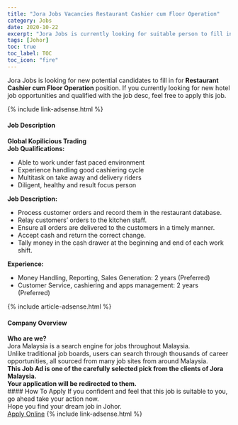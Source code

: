 ```yaml
---
title: "Jora Jobs Vacancies Restaurant Cashier cum Floor Operation" 
category: Jobs 
date: 2020-10-22 
excerpt: "Jora Jobs is currently looking for suitable person to fill in the Restaurant Cashier cum Floor Operation which positioned at Johor" 
tags: [Johor] 
toc: true 
toc_label: TOC 
toc_icon: "fire" 
--- 
```


<p>Jora Jobs is looking for new potential candidates to fill in for <b>Restaurant Cashier cum Floor Operation</b> position. If you currently looking for new hotel job opportunities and qualified with the job desc, feel free to apply this job.
</p>{% include link-adsense.html %} 
<div><div><h4>Job Description</h4></div><div><div><span><div><div><strong>Global Kopilicious Trading</strong></div><div><strong>Job Qualifications:</strong></div><ul><li>Able to work under fast paced environment</li><li>Experience handling good cashiering cycle</li><li>Multitask on take away and delivery riders</li><li>Diligent, healthy and result focus person</li></ul><div><strong>Job Description:</strong></div><ul><li>Process customer orders and record them in the restaurant database.</li><li>Relay customers&#8217; orders to the kitchen staff.</li><li>Ensure all orders are delivered to the customers in a timely manner.</li><li>Accept cash and return the correct change.</li><li>Tally money in the cash drawer at the beginning and end of each work shift.</li></ul><div><strong>Experience:</strong></div><ul><li>Money Handling, Reporting, Sales Generation: 2 years (Preferred)</li><li>Customer Service, cashiering and apps management: 2 years (Preferred)</li></ul></div></span></div></div></div> 
{% include article-adsense.html %} 
<div><div><h4>Company Overview</h4></div><div><div><span><div><div>
<strong>Who are we?</strong></div>
<div>
	Jora Malaysia is a search engine for jobs throughout Malaysia.<br>
	Unlike traditional job boards, users can search through thousands of career opportunities, all sourced from many job sites from around Malaysia.&#160;</div>
<div>
<div>
<strong>This Job Ad is one of the carefully selected pick from the clients of Jora Malaysia.</strong></div>
<div>
<strong>Your application will be redirected to them.</strong></div>
</div></div></span></div></div></div> 
#### How To Apply 
If you confident and feel that this job is suitable to you, go ahead take your action now. <br/> 
Hope you find your dream job in Johor. <br/> 
<a href="https://www.jobstreet.com.my/en/job/restaurant-cashier-cum-floor-operation-4409966?jobId=jobstreet-my-job-4409966" class="btn btn--info" target="_blank" rel="nofollow noopenner">Apply Online</a> 
{% include link-adsense.html %} 